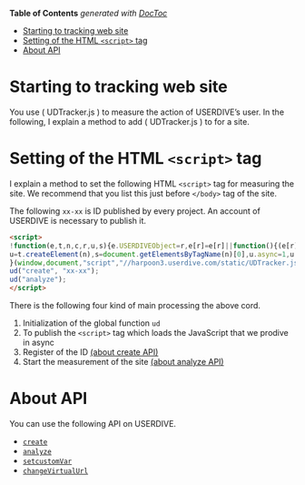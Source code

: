 <!-- START doctoc generated TOC please keep comment here to allow auto update -->
<!-- DON'T EDIT THIS SECTION, INSTEAD RE-RUN doctoc TO UPDATE -->
**Table of Contents**  *generated with [DocToc](https://github.com/thlorenz/doctoc)*

- [Starting to tracking web site](#starting-to-tracking-web-site)
- [Setting of the HTML `<script>` tag](#setting-of-the-html-script-tag)
- [About API](#about-api)

<!-- END doctoc generated TOC please keep comment here to allow auto update -->

# Starting to tracking web site

You use  ( UDTracker.js ) to measure the action of USERDIVE’s user. In the following, I explain a method to add ( UDTracker.js ) to for a site.

# Setting of the HTML `<script>` tag

I explain a method to set the following HTML `<script>` tag for measuring the site.
We recommend that you list this just before `</body>` tag of the site.

The following `xx-xx` is ID published by every project.
An account of USERDIVE is necessary to publish it.

```html
<script>
!function(e,t,n,c,r,u,s){e.USERDIVEObject=r,e[r]=e[r]||function(){(e[r].queue=e[r].queue||[]).push(arguments)},
u=t.createElement(n),s=document.getElementsByTagName(n)[0],u.async=1,u.src=c,s.parentNode.insertBefore(u,s)
}(window,document,"script","//harpoon3.userdive.com/static/UDTracker.js?" + new Date().getTime(),"ud");
ud("create", "xx-xx");
ud("analyze");
</script>
```

There is the following four kind of main processing the above cord.

1. Initialization of the global function `ud`
1. To publish the `<script>` tag which loads the JavaScript that we prodive in async
1. Register of the ID [(about create API)](./api/create.html)
1. Start the measurement of the site [(about analyze API)](./api/analyze.md)

# About API

You can use the following API on USERDIVE.

- [`create`](./api/create.html)
- [`analyze`](./api/analyze.html)
- [`setcustomVar`](./api/setcustomvar.html)
- [`changeVirtualUrl`](./api/changevirtualurl.html)
